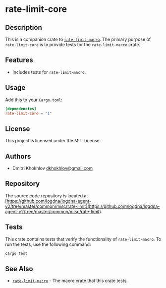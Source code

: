 # rate-limit-core

## Description

This is a companion crate to [`rate-limit-macro`](https://github.com/logdna/logdna-agent-v2/tree/master/common/misc/rate-limit/macro). The primary purpose of `rate-limit-core` is to provide tests for the `rate-limit-macro` crate.

## Features

- Includes tests for `rate-limit-macro`.

## Usage

Add this to your `Cargo.toml`:

```toml
[dependencies]
rate-limit-core = "1"
```

## License

This project is licensed under the MIT License.

## Authors

- Dmitri Khokhlov <dkhokhlov@gmail.com>

## Repository

The source code repository is located at [https://github.com/logdna/logdna-agent-v2/tree/master/common/misc/rate-limit](https://github.com/logdna/logdna-agent-v2/tree/master/common/misc/rate-limit).

## Tests

This crate contains tests that verify the functionality of `rate-limit-macro`. To run the tests, use the following command:

```bash
cargo test
```

## See Also

- [`rate-limit-macro`](https://github.com/logdna/logdna-agent-v2/tree/master/common/misc/rate-limit/macro) - The macro crate that this crate tests.
